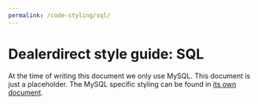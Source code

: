 ```yaml
---
permalink: /code-styling/sql/
---
```


# Dealerdirect style guide: SQL

At the time of writing this document we only use MySQL. This document is just a
placeholder. The MySQL specific styling can be found in [its own document](../mysql).
